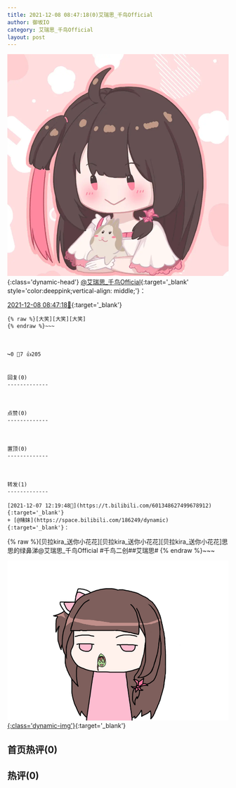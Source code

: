 ```yaml
---
title: 2021-12-08 08:47:18(0)艾瑞思_千鸟Official
author: 御坂IO
category: 艾瑞思_千鸟Official
layout: post
---
```


![img](/images/7e08840c56f251de28bdf766b647bd5fe9a5d50a.jpg){:class='dynamic-head'}
[@艾瑞思_千鸟Official](https://space.bilibili.com/1090010845/dynamic){:target='_blank' style='color:deeppink;vertical-align: middle;'}：

[2021-12-08 08:47:18🔗](https://t.bilibili.com/601664951838358652){:target='_blank'}

~~~
{% raw %}[大笑][大笑][大笑]
{% endraw %}~~~



↪️0 💬7 👍205


回复(0)
-------------



点赞(0)
-------------



置顶(0)
-------------



转发(1)
-------------

[2021-12-07 12:19:48🔗](https://t.bilibili.com/601348627499678912){:target='_blank'}
+ [@赌妹](https://space.bilibili.com/186249/dynamic){:target='_blank'}：
~~~
{% raw %}[贝拉kira_送你小花花][贝拉kira_送你小花花][贝拉kira_送你小花花]思思的绿鼻涕@艾瑞思_千鸟Official #千鸟二创##艾瑞思#
{% endraw %}~~~


[![img](/images/ec4135b453a7b821720e97381af690844e0b4544.jpg){:class='dynamic-img'}](/images/ec4135b453a7b821720e97381af690844e0b4544.jpg){:target='_blank'}




首页热评(0)
-------------



热评(0)
-------------



